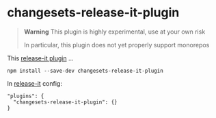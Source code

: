 # changesets-release-it-plugin

> **Warning**
> This plugin is highly experimental, use at your own risk
> 
> In particular, this plugin does not yet properly support monorepos

This [release-it plugin](https://github.com/release-it/release-it/blob/master/docs/plugins.md) ...

```
npm install --save-dev changesets-release-it-plugin
```

In [release-it](https://github.com/release-it/release-it) config:

```
"plugins": {
  "changesets-release-it-plugin": {}
}
```
